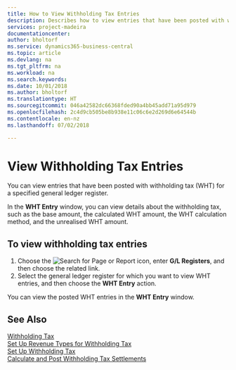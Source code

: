 ```yaml
---
title: How to View Withholding Tax Entries
description: Describes how to view entries that have been posted with withholding tax (WHT) for a specified general ledger register.
services: project-madeira
documentationcenter: 
author: bholtorf
ms.service: dynamics365-business-central
ms.topic: article
ms.devlang: na
ms.tgt_pltfrm: na
ms.workload: na
ms.search.keywords: 
ms.date: 10/01/2018
ms.author: bholtorf
ms.translationtype: HT
ms.sourcegitcommit: 046a42582dc66368fded90a4bb45add71a95d979
ms.openlocfilehash: 2c4d9cb505be8b938e11c06c6e2d269d6e64544b
ms.contentlocale: en-nz
ms.lasthandoff: 07/02/2018

---
```

# <a name="view-withholding-tax-entries"></a>View Withholding Tax Entries
You can view entries that have been posted with withholding tax (WHT) for a specified general ledger register.  

In the **WHT Entry** window, you can view details about the withholding tax, such as the base amount, the calculated WHT amount, the WHT calculation method, and the unrealised WHT amount.  

## <a name="to-view-withholding-tax-entries"></a>To view withholding tax entries  
1.  Choose the ![Search for Page or Report](../../media/ui-search/search_small.png "Search for Page or Report icon") icon, enter **G/L Registers**, and then choose the related link.  
2.  Select the general ledger register for which you want to view WHT entries, and then choose the **WHT Entry** action.  

You can view the posted WHT entries in the **WHT Entry** window.  

## <a name="see-also"></a>See Also  
[Withholding Tax](withholding-tax.md)   
[Set Up Revenue Types for Withholding Tax](how-to-set-up-revenue-types-for-withholding-tax.md)   
[Set Up Withholding Tax](how-to-set-up-withholding-tax.md)   
[Calculate and Post Withholding Tax Settlements](how-to-calculate-and-post-withholding-tax-settlements.md)

